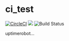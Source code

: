 # ci_test

[![CircleCI](https://circleci.com/gh/hacker65536/ci_test.svg?style=shield)](https://circleci.com/gh/hacker65536/ci_test)
![](https://img.shields.io/uptimerobot/ratio/7/m781746327-300c90f220bbe8ef281d704a.svg)
![Build Status](https://codebuild.us-east-1.amazonaws.com/badges?uuid=eyJlbmNyeXB0ZWREYXRhIjoibGdVcUkrcEFwTnE0Zmg3V3F1Nk16MEZRbHFTSDZZNklZY3RVTUpCODNCbE9RN3ZjYytPYmN4N0tJMmZnSEpqWHQrTENMYjJhMkVic2Y5U08wRG94S09ZPSIsIml2UGFyYW1ldGVyU3BlYyI6IlV6U2pJOUxNb1RucjZSR3oiLCJtYXRlcmlhbFNldFNlcmlhbCI6MX0%3D&branch=master)

uptimerobot...
